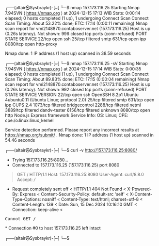 ┌──(altair㉿Sysbraykr)-[~]
└─$ nmap 157.173.116.25
Starting Nmap 7.94SVN ( https://nmap.org ) at 2024-12-15 17:13 WIB
Stats: 0:00:14 elapsed; 0 hosts completed (1 up), 1 undergoing Connect Scan
Connect Scan Timing: About 53.22% done; ETC: 17:14 (0:00:11 remaining)
Nmap scan report for vmi2148870.contaboserver.net (157.173.116.25)
Host is up (0.26s latency).
Not shown: 996 closed tcp ports (conn-refused)
PORT     STATE    SERVICE
22/tcp   open     ssh
25/tcp   filtered smtp
631/tcp  open     ipp
8080/tcp open     http-proxy

Nmap done: 1 IP address (1 host up) scanned in 38.59 seconds

┌──(altair㉿Sysbraykr)-[~]
└─$ nmap 157.173.116.25 -sV
Starting Nmap 7.94SVN ( https://nmap.org ) at 2024-12-15 17:14 WIB
Stats: 0:00:35 elapsed; 0 hosts completed (1 up), 1 undergoing Connect Scan
Connect Scan Timing: About 89.83% done; ETC: 17:15 (0:00:04 remaining)
Nmap scan report for vmi2148870.contaboserver.net (157.173.116.25)
Host is up (0.26s latency).
Not shown: 992 closed tcp ports (conn-refused)
PORT     STATE    SERVICE       VERSION
22/tcp   open     ssh           OpenSSH 8.2p1 Ubuntu 4ubuntu0.11 (Ubuntu Linux; protocol 2.0)
25/tcp   filtered smtp
631/tcp  open     ipp           CUPS 2.4
1073/tcp filtered bridgecontrol
2288/tcp filtered netml
3889/tcp filtered dandv-tester
6156/tcp filtered unknown
8080/tcp open     http          Node.js Express framework
Service Info: OS: Linux; CPE: cpe:/o:linux:linux_kernel

Service detection performed. Please report any incorrect results at https://nmap.org/submit/ .
Nmap done: 1 IP address (1 host up) scanned in 54.46 seconds

┌──(altair㉿Sysbraykr)-[~]
└─$ curl -v http://157.173.116.25:8080/
*   Trying 157.173.116.25:8080...
* Connected to 157.173.116.25 (157.173.116.25) port 8080
> GET / HTTP/1.1
> Host: 157.173.116.25:8080
> User-Agent: curl/8.8.0
> Accept: */*
>
* Request completely sent off
< HTTP/1.1 404 Not Found
< X-Powered-By: Express
< Content-Security-Policy: default-src 'self'
< X-Content-Type-Options: nosniff
< Content-Type: text/html; charset=utf-8
< Content-Length: 139
< Date: Sun, 15 Dec 2024 10:16:10 GMT
< Connection: keep-alive
<
<!DOCTYPE html>
<html lang="en">
<head>
<meta charset="utf-8">
<title>Error</title>
</head>
<body>
<pre>Cannot GET /</pre>
</body>
</html>
* Connection #0 to host 157.173.116.25 left intact

┌──(altair㉿Sysbraykr)-[~]
└─$